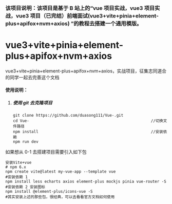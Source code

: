 ### 该项目说明：该项目是基于 B 站上的“vue 项目实战，vue3 项目实战，vue3 项目（已完结）前端面试(vue3+vite+pinia+element-plus+apifox+nvm+axios) ”的教程去搭建一个通用模版。

# vue3+vite+pinia+element-plus+apifox+nvm+axios

vue3+vite+pinia+element-plus+apifox+nvm+axios，实战项目，征集志同道合的同学一起去完善这个文档

#### 使用说明：

1. ##### 使用 git 去克隆项目

   ```
   git clone https://github.com/duasong111/Vue-.git
   cd Vue-                                                     //切换文件路径
   npm install                                                 //安装依赖
   npm run dev

   ```

如果想从 0-1 去搭建项目需要引入如下包

```
安装Vite+vue
# npm 6.x
npm create vite@latest my-vue-app --template vue
#安装依赖 1
npm install less echarts axios element-plus mockjs pinia vue-router -S
#安装依赖 2 安装图标
npm install @element-plus/icons-vue -S
#其实安装上述的那些包，很经典，可以去看看官方文档如何使用
```
